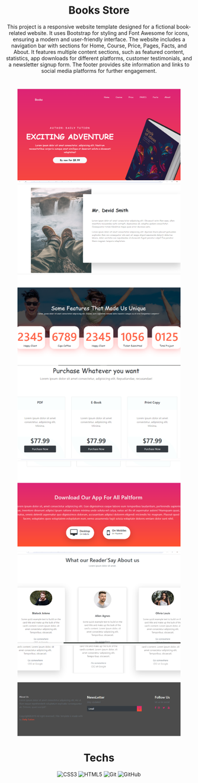 <div align="center"><h1>Books Store</h1>
This project is a responsive website template designed for a fictional book-related website. It uses Bootstrap for styling and Font Awesome for icons, ensuring a modern and user-friendly interface. The website includes a navigation bar with sections for Home, Course, Price, Pages, Facts, and About. It features multiple content sections, such as featured content, statistics, app downloads for different platforms, customer testimonials, and a newsletter signup form. The footer provides site information and links to social media platforms for further engagement.








#
<img src = "https://raw.githubusercontent.com/vinita2003/Books/master/pg1.png" length = 330 width = 440>
<img src = "https://raw.githubusercontent.com/vinita2003/Books/master/pg2.png" length = 330 width = 440>
<img src = "https://raw.githubusercontent.com/vinita2003/Books/master/pg3.png" length = 330 width = 440>
<img src = "https://raw.githubusercontent.com/vinita2003/Books/master/pg4.png" length = 330 width = 440>
<img src = "https://raw.githubusercontent.com/vinita2003/Books/master/pg5.png" length = 330 width = 440>
<img src = "https://raw.githubusercontent.com/vinita2003/Books/master/pg6.png" length = 330 width = 440>
<img src = "https://raw.githubusercontent.com/vinita2003/Books/master/pg7.png" length = 330 width = 440>


# Techs
![CSS3](https://img.shields.io/badge/css3-%231572B6.svg?logo=css3&logoColor=white&style=for-the-badge)
![HTML5](https://img.shields.io/badge/html5-%23E34F26.svg?logo=html5&logoColor=white&style=for-the-badge)
![Git](https://img.shields.io/badge/git-%23F05033.svg?logo=git&logoColor=white&style=for-the-badge)
![GitHub](https://img.shields.io/badge/github-%23121011.svg?logo=github&logoColor=white&style=for-the-badge)
